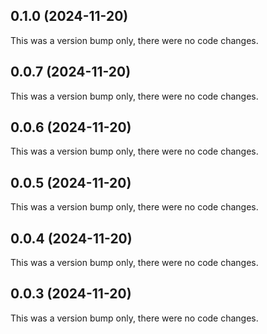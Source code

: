 ## 0.1.0 (2024-11-20)

This was a version bump only, there were no code changes.

## 0.0.7 (2024-11-20)

This was a version bump only, there were no code changes.

## 0.0.6 (2024-11-20)

This was a version bump only, there were no code changes.

## 0.0.5 (2024-11-20)

This was a version bump only, there were no code changes.

## 0.0.4 (2024-11-20)

This was a version bump only, there were no code changes.

## 0.0.3 (2024-11-20)

This was a version bump only, there were no code changes.